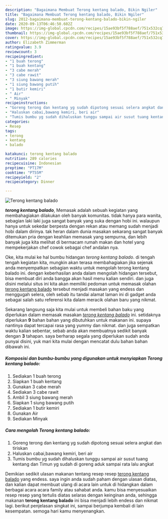 ```yaml
---
description: "Bagaimana Membuat Terong kentang balado, Bikin Ngiler"
title: "Bagaimana Membuat Terong kentang balado, Bikin Ngiler"
slug: 2012-bagaimana-membuat-terong-kentang-balado-bikin-ngiler
date: 2020-09-13T06:46:50.602Z
image: https://img-global.cpcdn.com/recipes/15ae93bf5f788aef/751x532cq70/terong-kentang-balado-foto-resep-utama.jpg
thumbnail: https://img-global.cpcdn.com/recipes/15ae93bf5f788aef/751x532cq70/terong-kentang-balado-foto-resep-utama.jpg
cover: https://img-global.cpcdn.com/recipes/15ae93bf5f788aef/751x532cq70/terong-kentang-balado-foto-resep-utama.jpg
author: Elizabeth Zimmerman
ratingvalue: 3.9
reviewcount: 3
recipeingredient:
- "1 buah terong"
- "1 buah kentang"
- "3 cabe merah"
- "3 cabe rawit"
- "3 siung bawang merah"
- "1 siung bawang putih"
- "1 butir kemiri"
- " Air"
- " Minyak"
recipeinstructions:
- "Goreng terong dan kentang yg sudah dipotong sesuai selera angkat dan tiriskan"
- "Haluskan cabai,bawang kemiri, beri air"
- "Tumis bumbu yg sudah dihaluskan tunggu sampai air susut tuang kentang dan Timun yg sudah di goreng aduk sampai rata lalu angkat"
categories:
- Resep
tags:
- terong
- kentang
- balado

katakunci: terong kentang balado 
nutrition: 289 calories
recipecuisine: Indonesian
preptime: "PT17M"
cooktime: "PT55M"
recipeyield: "2"
recipecategory: Dinner

---
```



![Terong kentang balado](https://img-global.cpcdn.com/recipes/15ae93bf5f788aef/751x532cq70/terong-kentang-balado-foto-resep-utama.jpg)

<b><i>terong kentang balado</i></b>, Memasak adalah sebuah kegiatan yang membahagiakan dilakukan oleh banyak komunitas. tidak hanya para wanita, sebagian laki laki juga sangat banyak yang suka dengan hobi ini. walaupun hanya untuk sekedar berpesta dengan rekan atau memang sudah menjadi hobi dalam dirinya. tak heran dalam dunia masakan sekarang sangat banyak ditemukan pria dengan keahlian memasak yang sempurna, dan lebih banyak juga kita melihat di bermacam rumah makan dan hotel yang mempekerjakan chef cowok sebagai chef andalan nya.



Oke, kita mulai ke hal bumbu hidangan <i>terong kentang balado</i>. di tengah tengah kegiatan kita, mungkin akan terasa membahagiakan jika sejenak anda menyempatkan sebagian waktu untuk mengolah terong kentang balado ini. dengan keberhasilan anda dalam mengolah hidangan tersebut, bisa membuat diri anda bangga akan hasil menu kalian sendiri. dan juga disini melalui situs ini kita akan memiliki pedoman untuk memasak olahan <u>terong kentang balado</u> tersebut menjadi masakan yang endess dan menggugah selera, oleh sebab itu tandai alamat laman ini di gadget anda sebagai salah satu referensi kita dalam meracik olahan baru yang nikmat.


Sekarang langsung saja kita mulai untuk membeli bahan baku yang diperlukan dalam memasak masakan <u><i>terong kentang balado</i></u> ini. setidaknya diperlukan <b>9</b> bahan bahan yang dibutuhkan untuk makanan ini. supaya nantinya dapat tercapai rasa yang yummy dan nikmat. dan juga sempatkan waktu kalian sebentar, sebab anda akan membuatnya sedikit banyak dengan <b>3</b> tahapan. saya berharap segala yang diperlukan sudah anda punyai disini, yuk mari kita mulai dengan mencatat dulu bahan bahan dibawah ini.

<!--inarticleads1-->

##### Komposisi dan bumbu-bumbu yang digunakan untuk menyiapkan Terong kentang balado:

1. Sediakan 1 buah terong
1. Siapkan 1 buah kentang
1. Gunakan 3 cabe merah
1. Sediakan 3 cabe rawit
1. Ambil 3 siung bawang merah
1. Siapkan 1 siung bawang putih
1. Sediakan 1 butir kemiri
1. Gunakan  Air
1. Sediakan  Minyak




<!--inarticleads2-->

##### Cara mengolah Terong kentang balado:

1. Goreng terong dan kentang yg sudah dipotong sesuai selera angkat dan tiriskan
1. Haluskan cabai,bawang kemiri, beri air
1. Tumis bumbu yg sudah dihaluskan tunggu sampai air susut tuang kentang dan Timun yg sudah di goreng aduk sampai rata lalu angkat




Demikian sedikit ulasan makanan tentang resep resep <u>terong kentang balado</u> yang endess. saya ingin anda sudah paham dengan ulasan diatas, dan kalian dapat membuat ulang di acara lain untuk di hidangkan dalam berbagai acara acara family atau sahabat anda. kamu bisa menyesuaikan resep resep yang tertulis diatas selaras dengan keinginan anda, sehingga makanan <b>terong kentang balado</b> ini bisa menjadi lebih endess dan nikmat lagi. berikut penjelasan singkat ini, sampai berjumpa kembali di lain kesempatan. semoga hari kamu menyenangkan.
